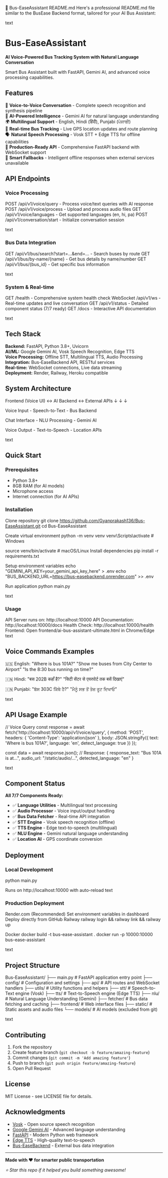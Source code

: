 🚌 Bus-EaseAssistant README.md
Here's a professional README.md file similar to the BusEase Backend format, tailored for your AI Bus Assistant:

text
# Bus-EaseAssistant
**AI Voice-Powered Bus Tracking System with Natural Language Conversation**

Smart Bus Assistant built with FastAPI, Gemini AI, and advanced voice processing capabilities.

## Features

🎤 **Voice-to-Voice Conversation** - Complete speech recognition and synthesis pipeline  
🧠 **AI-Powered Intelligence** - Gemini AI for natural language understanding  
🌍 **Multilingual Support** - English, Hindi (हिंदी), Punjabi (ਪੰਜਾਬੀ)  
🚌 **Real-time Bus Tracking** - Live GPS location updates and route planning  
🗣️ **Natural Speech Processing** - Vosk STT + Edge TTS for offline capabilities  
📱 **Production-Ready API** - Comprehensive FastAPI backend with WebSocket support  
🔄 **Smart Fallbacks** - Intelligent offline responses when external services unavailable  

## API Endpoints

### Voice Processing
POST /api/v1/voice/query - Process voice/text queries with AI response
POST /api/v1/voice/process - Upload and process audio files
GET /api/v1/voice/languages - Get supported languages (en, hi, pa)
POST /api/v1/conversation/start - Initialize conversation session

text

### Bus Data Integration
GET /api/v1/bus/search?start=...&end=... - Search buses by route
GET /api/v1/bus/by-name/{name} - Get bus details by name/number
GET /api/v1/bus/{bus_id} - Get specific bus information

text

### System & Real-time
GET /health - Comprehensive system health check
WebSocket /api/v1/ws - Real-time updates and live conversation
GET /api/v1/status - Detailed component status (7/7 ready)
GET /docs - Interactive API documentation

text

## Tech Stack

**Backend:** FastAPI, Python 3.8+, Uvicorn  
**AI/ML:** Google Gemini AI, Vosk Speech Recognition, Edge TTS  
**Voice Processing:** Offline STT, Multilingual TTS, Audio Processing  
**Integration:** Bus-EaseBackend API, RESTful services  
**Real-time:** WebSocket connections, Live data streaming  
**Deployment:** Render, Railway, Heroku compatible  

## System Architecture

Frontend (Voice UI) ↔ AI Backend ↔ External APIs
↓ ↓ ↓

Voice Input - Speech-to-Text - Bus Backend

Chat Interface - NLU Processing - Gemini AI

Voice Output - Text-to-Speech - Location APIs

text

## Quick Start

### Prerequisites
- Python 3.8+
- 8GB RAM (for AI models)
- Microphone access
- Internet connection (for AI APIs)

### Installation

Clone repository
git clone https://github.com/Gyanprakash136/Bus-EaseAssistant.git
cd Bus-EaseAssistant

Create virtual environment
python -m venv venv
venv\Scripts\activate # Windows

source venv/bin/activate # macOS/Linux
Install dependencies
pip install -r requirements.txt

Setup environment variables
echo "GEMINI_API_KEY=your_gemini_api_key_here" > .env
echo "BUS_BACKEND_URL=https://bus-easebackend.onrender.com" >> .env

Run application
python main.py

text

### Usage

API Server runs on: http://localhost:10000
API Documentation: http://localhost:10000/docs
Health Check: http://localhost:10000/health
Frontend: Open frontend/ai-bus-assistant-ultimate.html in Chrome/Edge
text

## Voice Commands Examples

🇺🇸 English:
"Where is bus 101A?"
"Show me buses from City Center to Airport"
"Is the 8:30 bus running on time?"

🇮🇳 Hindi:
"बस 202B कहाँ है?"
"सिटी सेंटर से एयरपोर्ट तक बसें दिखाएं"

🇮🇳 Punjabi:
"ਬੱਸ 303C ਕਿੱਥੇ ਹੈ?"
"ਮੈਨੂੰ ਸਭ ਤੋਂ ਤੇਜ਼ ਰੂਟ ਦਿਖਾਓ"

text

## API Usage Example

// Voice Query
const response = await fetch('http://localhost:10000/api/v1/voice/query', {
method: 'POST',
headers: { 'Content-Type': 'application/json' },
body: JSON.stringify({
text: 'Where is bus 101A?',
language: 'en',
detect_language: true
})
});

const data = await response.json();
// Response: { response_text: "Bus 101A is at...", audio_url: "/static/audio/...", detected_language: "en" }

text

## Component Status

**All 7/7 Components Ready:**
- ✅ **Language Utilities** - Multilingual text processing
- ✅ **Audio Processor** - Voice input/output handling  
- ✅ **Bus Data Fetcher** - Real-time API integration
- ✅ **STT Engine** - Vosk speech recognition (offline)
- ✅ **TTS Engine** - Edge text-to-speech (multilingual)
- ✅ **NLU Engine** - Gemini natural language understanding
- ✅ **Location AI** - GPS coordinate conversion

## Deployment

### Local Development
python main.py

Runs on http://localhost:10000 with auto-reload
text

### Production Deployment
Render.com (Recommended)
Set environment variables in dashboard
Deploy directly from GitHub
Railway
railway login && railway link && railway up

Docker
docker build -t bus-ease-assistant .
docker run -p 10000:10000 bus-ease-assistant

text

## Project Structure

Bus-EaseAssistant/
├── main.py # FastAPI application entry point
├── config/ # Configuration and settings
├── api/ # API routes and WebSocket handlers
├── utils/ # Utility functions and helpers
├── stt/ # Speech-to-Text engine (Vosk)
├── tts/ # Text-to-Speech engine (Edge TTS)
├── nlu/ # Natural Language Understanding (Gemini)
├── fetcher/ # Bus data fetching and caching
├── frontend/ # Web interface files
├── static/ # Static assets and audio files
└── models/ # AI models (excluded from git)

text

## Contributing

1. Fork the repository
2. Create feature branch (`git checkout -b feature/amazing-feature`)
3. Commit changes (`git commit -m 'Add amazing feature'`)
4. Push to branch (`git push origin feature/amazing-feature`)
5. Open Pull Request

## License

MIT License - see LICENSE file for details.

## Acknowledgments

- [Vosk](https://alphacephei.com/vosk/) - Open source speech recognition
- [Google Gemini AI](https://ai.google.dev/) - Advanced language understanding
- [FastAPI](https://fastapi.tiangolo.com/) - Modern Python web framework
- [Edge TTS](https://github.com/rany2/edge-tts) - High-quality text-to-speech
- [Bus-EaseBackend](https://github.com/Sunnik-Chatterjee/Bus-EaseBackend) - External bus data integration

---

**Made with ❤️ for smarter public transportation**

*⭐ Star this repo if it helped you build something awesome!*
